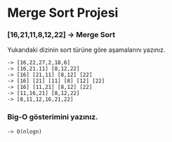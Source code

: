 # Merge Sort Projesi

### [16,21,11,8,12,22] -> Merge Sort

Yukarıdaki dizinin sort türüne göre aşamalarını yazınız.

```
-> [16,22,27,2,18,6]
-> [16,21.11] [8,12,22]
-> [16] [21,11] [8,12] [22]
-> [16] [21] [11] [8] [12] [22]
-> [16] [11,21] [8,12] [22]
-> [11,16,21] [8,12,22]
-> [8,11,12,16,21,22]
```

### Big-O gösterimini yazınız.

`-> O(nlogn)`